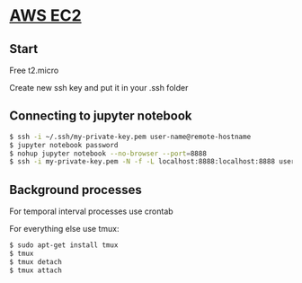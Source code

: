 # [AWS EC2](https://console.aws.amazon.com/ec2)

## Start

Free t2.micro

Create new ssh key and put it in your .ssh folder

## Connecting to jupyter notebook
```bash
$ ssh -i ~/.ssh/my-private-key.pem user-name@remote-hostname
$ jupyter notebook password
$ nohup jupyter notebook --no-browser --port=8888
$ ssh -i my-private-key.pem -N -f -L localhost:8888:localhost:8888 user-name@remote-hostname
```

## Background processes

For temporal interval processes use crontab

For everything else use tmux:

```bash
$ sudo apt-get install tmux
$ tmux
$ tmux detach
$ tmux attach
```





